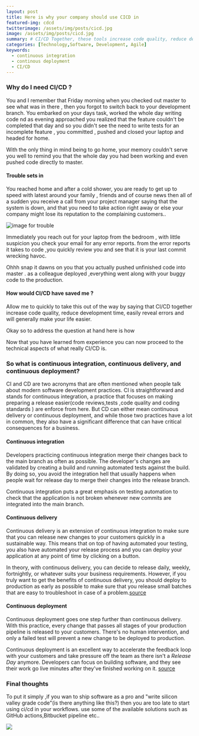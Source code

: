 ```yaml
---
layout: post
title: Here is why your company should use CICD in 
featured-img: cdcd
twitterimage: /assets/img/posts/cicd.jpg
image: /assets/img/posts/cicd.jpg
summary: # CI/CD Together, these tools increase code quality, reduce development time, easily reveal errors and will generally make your life easier.
categories: [Technology,Software, Development, Agile]
keywords:
  - continuous integration
  - continous deployment 
  - CI/CD
---
```


### Why do I need CI/CD ?

You and I remember that Friday morning when you  checked out master to see what was in there , then you forgot to switch back to your development branch.  You embarked on your days task,  worked the whole day writing code nd as  evening approached you realized that the feature couldn't be completed that day and so you didn't see the need to write tests for an incomplete feature ,  you committed , pushed and closed your laptop and headed for home.

 With the only thing in mind being to go home,  your memory couldn't serve you well to remind you that the whole day you had been working and even pushed  code directly to master. 

#### Trouble sets in

You reached home and after a cold shower, you are ready to get up to speed with latest around your family , friends and of course news then all of a  sudden  you receive a call from your project manager saying that the system is down, and that you need to take action right away or else your company might lose its reputation to the complaining customers..

![image for trouble](https://blog.hamsoftug.com/assets/img/posts_contents/sebastian-herrmannh.jpg)

Immediately you reach out for your laptop from the bedroom , with little  suspicion you check your email for any error reports. from the error reports it takes to code ,you quickly review you and see that it is your last commit wrecking havoc.

Ohhh snap it dawns on you that you actually pushed unfinished code into master . as a colleague deployed ,everything went along with your buggy code to the production.

#### How would CI/CD have saved me ?

Allow me to quickly to take this out of the way by saying that CI/CD together increase code quality, reduce development time, easily reveal errors and will generally make your life easier.

Okay so to address the question at  hand here is how 

Now that you have learned from experience you can now proceed to the technical aspects of what really CI/CD is.

### So what is continuous integration, continuous delivery, and continuous deployment?

CI and CD are two acronyms that are often mentioned when people talk about modern software development practices. CI is straightforward and stands for continuous integration, a practice that focuses on making preparing a release easier(code reviews,tests ,code quality and coding standards ) are enforce from here. But CD can either mean continuous delivery or continuous deployment, and while those two practices have a lot in common, they also have a significant difference that can have critical consequences for a business.

#### Continuous integration

Developers practicing continuous integration merge their changes back to the main branch as often as possible. The developer's changes are validated by creating a build and running automated tests against the build. By doing so, you avoid the integration hell that usually happens when people wait for release day to merge their changes into the release branch.

Continuous integration puts a great emphasis on testing automation to check that the application is not broken whenever new commits are integrated into the main branch.

#### Continuous delivery

Continuous delivery is an extension of continuous integration to make sure that you can release new changes to your customers quickly in a sustainable way. This means that on top of having automated your testing, you also have automated your release process and you can deploy your application at any point of time by clicking on a button.

In theory, with continuous delivery, you can decide to release daily, weekly, fortnightly, or whatever suits your business requirements. However, if you truly want to get the benefits of continuous delivery, you should deploy to production as early as possible to make sure that you release small batches that are easy to troubleshoot in case of a problem.[source](https://www.atlassian.com/continuous-delivery)

#### Continuous deployment

Continuous deployment goes one step further than continuous delivery. With this practice, every change that passes all stages of your production pipeline is released to your customers. There's no human intervention, and only a failed test will prevent a new change to be deployed to production.

Continuous deployment is an excellent way to accelerate the feedback loop with your customers and take pressure off the team as there isn't a *Release Day* anymore. Developers can focus on building software, and they see their work go live minutes after they've finished working on it. [source](bitbucket.org)

### Final thoughts

To put it simply ,if you wan to ship software as a pro and "write silicon valley grade code"(is there anything like this?) then you are too late to start using ci/cd in your workflows. use some of the available solutions such as GitHub actions,Bitbucket pipeline etc..

![](https://blog.hamsoftug.com/assets/img/posts_contents/thats-all-folks.jpg)